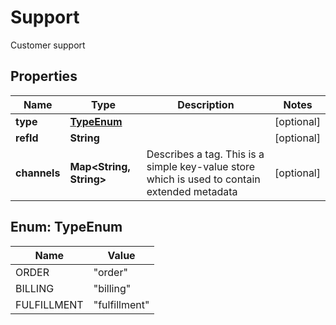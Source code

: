 

# Support

Customer support

## Properties

| Name | Type | Description | Notes |
|------------ | ------------- | ------------- | -------------|
|**type** | [**TypeEnum**](#TypeEnum) |  |  [optional] |
|**refId** | **String** |  |  [optional] |
|**channels** | **Map&lt;String, String&gt;** | Describes a tag. This is a simple key-value store which is used to contain extended metadata |  [optional] |



## Enum: TypeEnum

| Name | Value |
|---- | -----|
| ORDER | &quot;order&quot; |
| BILLING | &quot;billing&quot; |
| FULFILLMENT | &quot;fulfillment&quot; |




